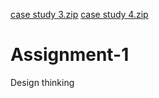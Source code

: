 [case study 3.zip](https://github.com/Satya-chellingi/Assignment-1/files/7072872/case.study.3.zip)
[case study 4.zip](https://github.com/Satya-chellingi/Assignment-1/files/7072873/case.study.4.zip)
# Assignment-1
Design thinking
